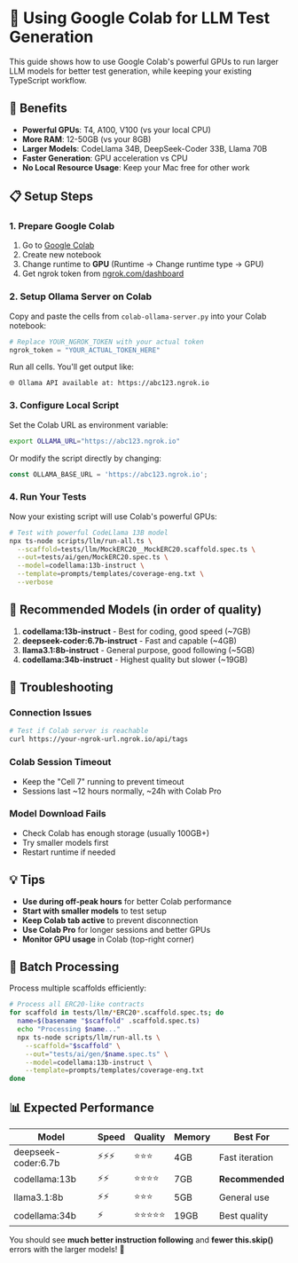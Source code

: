 # 🚀 Using Google Colab for LLM Test Generation

This guide shows how to use Google Colab's powerful GPUs to run larger LLM models for better test generation, while keeping your existing TypeScript workflow.

## 🎯 Benefits

- **Powerful GPUs**: T4, A100, V100 (vs your local CPU)
- **More RAM**: 12-50GB (vs your 8GB)
- **Larger Models**: CodeLlama 34B, DeepSeek-Coder 33B, Llama 70B
- **Faster Generation**: GPU acceleration vs CPU
- **No Local Resource Usage**: Keep your Mac free for other work

## 📋 Setup Steps

### 1. Prepare Google Colab

1. Go to [Google Colab](https://colab.research.google.com/)
2. Create new notebook
3. Change runtime to **GPU** (Runtime → Change runtime type → GPU)
4. Get ngrok token from [ngrok.com/dashboard](https://dashboard.ngrok.com/get-started/your-authtoken)

### 2. Setup Ollama Server on Colab

Copy and paste the cells from `colab-ollama-server.py` into your Colab notebook:

```python
# Replace YOUR_NGROK_TOKEN with your actual token
ngrok_token = "YOUR_ACTUAL_TOKEN_HERE"
```

Run all cells. You'll get output like:
```
🌐 Ollama API available at: https://abc123.ngrok.io
```

### 3. Configure Local Script

Set the Colab URL as environment variable:

```bash
export OLLAMA_URL="https://abc123.ngrok.io"
```

Or modify the script directly by changing:
```typescript
const OLLAMA_BASE_URL = 'https://abc123.ngrok.io';
```

### 4. Run Your Tests

Now your existing script will use Colab's powerful GPUs:

```bash
# Test with powerful CodeLlama 13B model
npx ts-node scripts/llm/run-all.ts \
  --scaffold=tests/llm/MockERC20__MockERC20.scaffold.spec.ts \
  --out=tests/ai/gen/MockERC20.spec.ts \
  --model=codellama:13b-instruct \
  --template=prompts/templates/coverage-eng.txt \
  --verbose
```

## 🎯 Recommended Models (in order of quality)

1. **codellama:13b-instruct** - Best for coding, good speed (~7GB)
2. **deepseek-coder:6.7b-instruct** - Fast and capable (~4GB)  
3. **llama3.1:8b-instruct** - General purpose, good following (~5GB)
4. **codellama:34b-instruct** - Highest quality but slower (~19GB)

## 🔧 Troubleshooting

### Connection Issues
```bash
# Test if Colab server is reachable
curl https://your-ngrok-url.ngrok.io/api/tags
```

### Colab Session Timeout
- Keep the "Cell 7" running to prevent timeout
- Sessions last ~12 hours normally, ~24h with Colab Pro

### Model Download Fails
- Check Colab has enough storage (usually 100GB+)
- Try smaller models first
- Restart runtime if needed

## 💡 Tips

- **Use during off-peak hours** for better Colab performance
- **Start with smaller models** to test setup
- **Keep Colab tab active** to prevent disconnection  
- **Use Colab Pro** for longer sessions and better GPUs
- **Monitor GPU usage** in Colab (top-right corner)

## 🎪 Batch Processing

Process multiple scaffolds efficiently:

```bash
# Process all ERC20-like contracts
for scaffold in tests/llm/*ERC20*.scaffold.spec.ts; do
  name=$(basename "$scaffold" .scaffold.spec.ts)
  echo "Processing $name..."
  npx ts-node scripts/llm/run-all.ts \
    --scaffold="$scaffold" \
    --out="tests/ai/gen/$name.spec.ts" \
    --model=codellama:13b-instruct \
    --template=prompts/templates/coverage-eng.txt
done
```

## 📊 Expected Performance

| Model | Speed | Quality | Memory | Best For |
|-------|-------|---------|--------|----------|
| deepseek-coder:6.7b | ⚡⚡⚡ | ⭐⭐⭐ | 4GB | Fast iteration |
| codellama:13b | ⚡⚡ | ⭐⭐⭐⭐ | 7GB | **Recommended** |
| llama3.1:8b | ⚡⚡ | ⭐⭐⭐ | 5GB | General use |
| codellama:34b | ⚡ | ⭐⭐⭐⭐⭐ | 19GB | Best quality |

You should see **much better instruction following** and **fewer this.skip()** errors with the larger models! 🎯
